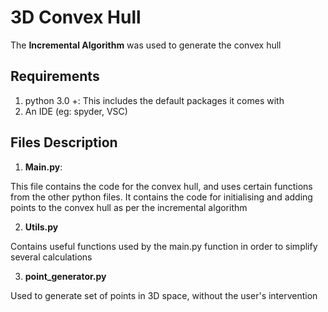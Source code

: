 # 3D Convex Hull
The **Incremental Algorithm** was used to generate the convex hull 

## Requirements
1. python 3.0 +: This includes the default packages it comes with
2. An IDE (eg: spyder, VSC)

## Files Description
1. **Main.py**:

This file contains the code for the convex hull, and uses certain functions from the other python files. It contains the code for initialising and adding points to the convex hull as per the incremental algorithm

2. **Utils.py**

Contains useful functions used by the main.py function in order to simplify several calculations

3. **point_generator.py**

Used to generate set of points in 3D space, without the user's intervention
